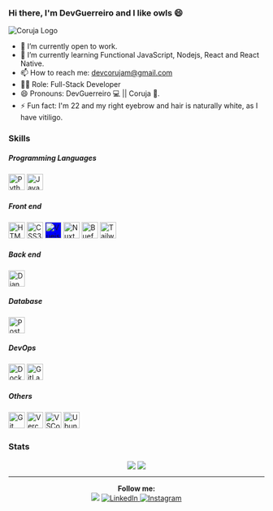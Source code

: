 


### Hi there, I'm DevGuerreiro and I like owls :smile:

![Coruja Logo](https://drive.google.com/uc?export=view&id=1fQLcfMggEZmQu2G1BTTn1QFLmD5Yahjs)

- 🔭 I’m currently open to work.
- 🌱 I’m currently learning Functional JavaScript, Nodejs, React and React Native.
- 📫 How to reach me: devcorujam@gmail.com
-  :man_technologist: Role: Full-Stack Developer
- 😄 Pronouns: DevGuerreiro :computer: || Coruja :owl:.
- ⚡ Fun fact: I'm 22 and my right eyebrow and hair is naturally white, as I have vitiligo.

### Skills

##### Programming Languages

<div>
<img title="Python" alt="Python Logo" height="32" width="32" src="https://cdn.jsdelivr.net/npm/simple-icons@v4/icons/python.svg" />
<img title="JavaScript" alt="JavaScript Logo" height="32" width="32" src="https://cdn.jsdelivr.net/npm/simple-icons@v4/icons/javascript.svg" />
</div>

##### Front end

<div>
<img title="HTML5" alt="HTML5 Logo" height="32" width="32" src="https://cdn.jsdelivr.net/npm/simple-icons@v4/icons/html5.svg" />
<img title="CSS3" alt="CSS3 Logo" height="32" width="32" src="https://cdn.jsdelivr.net/npm/simple-icons@v4/icons/css3.svg" />
<img title="Vuejs" alt="Vuejs Logo" height="32" width="32" src="https://cdn.jsdelivr.net/npm/simple-icons@v4/icons/vue-dot-js.svg" style="background-color: blue;" />
<img title="Nuxt" alt="Nuxt Logo" height="32" width="32" src="https://cdn.jsdelivr.net/npm/simple-icons@v4/icons/nuxt-dot-js.svg" />
<img title="Buefy" alt="Buefy Logo" height="32" width="32" src="https://cdn.jsdelivr.net/npm/simple-icons@v4/icons/buefy.svg" />
<img title="Tailwind CSS" alt="Tailwind CSS Logo" height="32" width="32" src="https://cdn.jsdelivr.net/npm/simple-icons@v4/icons/tailwindcss.svg" />
</div>

##### Back end

<div>
<img title="Django" alt="Django Logo" height="32" width="32" src="https://cdn.jsdelivr.net/npm/simple-icons@v4/icons/django.svg" />
</div>

##### Database

<div>
<img title="Postgres" alt="Postgres Logo" height="32" width="32" src="https://cdn.jsdelivr.net/npm/simple-icons@v4/icons/postgresql.svg" />
</div>

##### DevOps

<div>
<img title="Docker" alt="Docker Logo" height="32" width="32" src="https://cdn.jsdelivr.net/npm/simple-icons@v4/icons/docker.svg" />
<img title="GitLab CI/CD" alt="GitLab Logo" height="32" width="32" src="https://cdn.jsdelivr.net/npm/simple-icons@v4/icons/gitlab.svg" />
</div>

##### Others

<div>
<img title="Git" alt="Git Logo" height="32" width="32" src="https://cdn.jsdelivr.net/npm/simple-icons@v4/icons/git.svg" />
<img title="Vercel" alt="Vercel Logo" height="32" width="32" src="https://cdn.jsdelivr.net/npm/simple-icons@v4/icons/vercel.svg" />
<img title="VSCode" alt="VSCode Logo" height="32" width="32" src="https://cdn.jsdelivr.net/npm/simple-icons@v4/icons/visualstudiocode.svg" />
<img title="Ubuntu" alt="Ubuntu Logo" height="32" width="32" src="https://cdn.jsdelivr.net/npm/simple-icons@v4/icons/ubuntu.svg" />
</div>

### Stats

<div align="center">
<img align="center" src="https://github-readme-stats.vercel.app/api/top-langs/?username=devguerreiro&hide=PLpgSQL&layout=compact&theme=dracula">
<img align="center" src="https://github-readme-stats.vercel.app/api?username=devguerreiro&include_all_commits=true&count_private=true&show_icons=true&theme=dracula&custom_title=DevGuerreiro's+Github+Stats">
</div>

---

<div align="center">
<div><strong>Follow me:</strong></div>
<div>
<img src="https://visitor-badge.glitch.me/badge?page_id=https://github.com/devguerreiro">
<a href="https://www.linkedin.com/in/devguerreiro" target="_blank"><img src="https://img.shields.io/badge/LinkedIn-%230077B5.svg?&style=flat-square&logo=linkedin&logoColor=white" alt="LinkedIn"/>
<a href="https://www.instagram.com/dev.guerreiro" target="_blank"><img src="https://img.shields.io/badge/Instagram-%23E4405F.svg?&style=flat-square&logo=instagram&logoColor=white" alt="Instagram"/>
</div>
</div>
